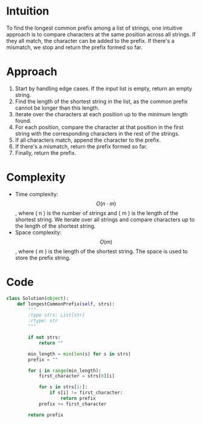 # Intuition
To find the longest common prefix among a list of strings, one intuitive approach is to compare characters at the same position across all strings. If they all match, the character can be added to the prefix. If there's a mismatch, we stop and return the prefix formed so far.

# Approach
1. Start by handling edge cases. If the input list is empty, return an empty string.
2. Find the length of the shortest string in the list, as the common prefix cannot be longer than this length.
3. Iterate over the characters at each position up to the minimum length found.
4. For each position, compare the character at that position in the first string with the corresponding characters in the rest of the strings.
5. If all characters match, append the character to the prefix.
6. If there's a mismatch, return the prefix formed so far.
7. Finally, return the prefix.

# Complexity
- Time complexity: $$O(n \cdot m)$$, where \( n \) is the number of strings and \( m \) is the length of the shortest string. We iterate over all strings and compare characters up to the length of the shortest string.
- Space complexity: $$O(m)$$, where \( m \) is the length of the shortest string. The space is used to store the prefix string.

# Code
```python
class Solution(object):
    def longestCommonPrefix(self, strs):
        """
        :type strs: List[str]
        :rtype: str
        """

        if not strs:
            return ""

        min_length = min(len(s) for s in strs)
        prefix = ""

        for i in range(min_length):
            first_character = strs[0][i]

            for s in strs[1:]:
                if s[i] != first_character:
                    return prefix
            prefix += first_character

        return prefix

```